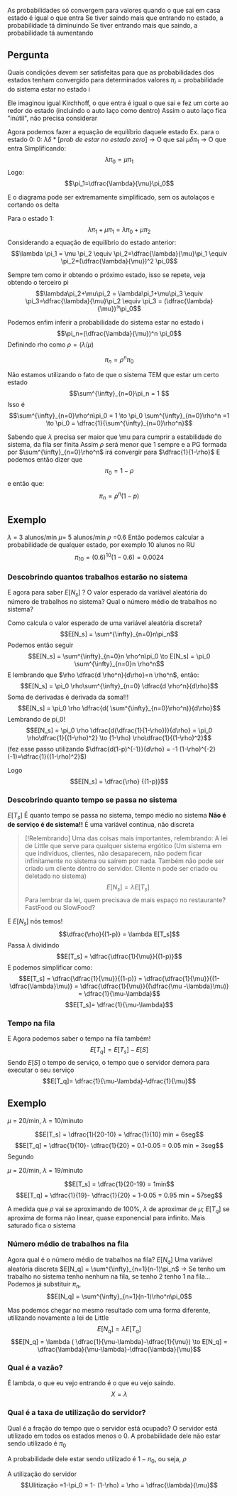 As probabilidades só convergem para valores quando o que sai em casa estado é igual o que entra
Se tiver saindo mais que entrando no estado, a probabilidade tá diminuindo
Se tiver entrando mais que saindo, a probabilidade tá aumentando

## Pergunta
Quais condições devem ser satisfeitas para que as probabilidades dos estados tenham convergido para determinados valores
$\pi_i$ = probabilidade do sistema estar no estado i

Ele imaginou igual Kirchhoff, o que entra é igual o que sai e fez um corte ao redor do estado (incluindo o auto laço como dentro)
	Assim o auto laço fica "inútil", não precisa considerar

Agora podemos fazer a equação de equilíbrio daquele estado
Ex. para o estado 0:
0: $\lambda \delta * [prob\ de\ estar\ no\ estado\ zero]$ -> O que sai
$\mu \delta \pi_1$ -> O que entra
Simplificando:$$\lambda\pi_0=\mu\pi_1 $$
Logo:$$\pi_1=\dfrac{\lambda}{\mu}\pi_0$$

E o diagrama pode ser extremamente simplificado, sem os autolaços e cortando os delta

Para o estado 1:
$$\lambda \pi_1 +\mu\pi_1 = \lambda \pi_0 + \mu \pi_2$$
Considerando a equação de equilíbrio do estado anterior:$$\lambda \pi_1 = \mu \pi_2 \equiv \pi_2=\dfrac{\lambda}{\mu}\pi_1 \equiv \pi_2=(\dfrac{\lambda}{\mu})^2 \pi_0$$

Sempre tem como ir obtendo o próximo estado, isso se repete, veja obtendo o terceiro pi
$$\lambda\pi_2+\mu\pi_2 = \lambda\pi_1+\mu\pi_3 \equiv \pi_3=\dfrac{\lambda}{\mu}\pi_2 \equiv \pi_3 = (\dfrac{\lambda}{\mu})³\pi_0$$

Podemos enfim inferir a probabilidade do sistema estar no estado i
$$\pi_n=(\dfrac{\lambda}{\mu})^n \pi_0$$
Definindo rho como $\rho =(\lambda /\mu)$ 

$$\pi_n = \rho^n \pi_0$$

Não estamos utilizando o fato de que o sistema TEM que estar um certo estado$$\sum^{\infty}_{n=0}\pi_n = 1 $$
Isso é $$\sum^{\infty}_{n=0}\rho^n\pi_0 = 1 \to \pi_0 \sum^{\infty}_{n=0}\rho^n =1 \to \pi_0 = \dfrac{1}{\sum^{\infty}_{n=0}\rho^n}$$

Sabendo que $\lambda$ precisa ser maior que \mu para cumprir a estabilidade do sistema, da fila ser finita
Assim $\rho$ será menor que 1 sempre e a PG formada por $\sum^{\infty}_{n=0}\rho^n$ irá convergir para $\dfrac{1}{1-\rho}$
E podemos então dizer que $$\pi_0 = 1-\rho$$ e então que:$$ \pi_n = \rho^n (1-p)$$

## Exemplo
$\lambda$ = 3 alunos/min $\mu$= 5 alunos/min 
$\rho$ =0.6
Então podemos calcular a probabilidade de qualquer estado, por exemplo 10 alunos no RU
$$\pi_{10} = (0.6)^{10} (1-0.6) = 0.0024$$

### Descobrindo quantos trabalhos estarão no sistema
E agora para saber $E[N_s]$ ? O valor esperado da variável aleatória do número de trabalhos no sistema? Qual o número médio de trabalhos no sistema?

Como calcula o valor esperado de uma variável aleatória discreta? $$E[N_s] = \sum^{\infty}_{n=0}n\pi_n$$
Podemos então seguir$$E[N_s] = \sum^{\infty}_{n=0}n \rho^n\pi_0 \to E[N_s] = \pi_0 \sum^{\infty}_{n=0}n \rho^n$$
E lembrando que $\rho \dfrac{d \rho^n}{d\rho}=n \rho^n$, então:$$E[N_s] = \pi_0 \rho\sum^{\infty}_{n=0} \dfrac{d \rho^n}{d\rho}$$
Soma de derivadas é derivada da soma!!! $$E[N_s] = \pi_0 \rho \dfrac{d( \sum^{\infty}_{n=0}\rho^n)}{d\rho}$$
Lembrando de pi_0! $$E[N_s] = \pi_0 \rho \dfrac{d(\dfrac{1}{1-\rho})}{d\rho} = \pi_0 \rho\dfrac{1}{(1-\rho)^2} \to (1-\rho) \rho\dfrac{1}{(1-\rho)^2}$$(fez esse passo utilizando $\dfrac{d(1-p)^{-1}}{d\rho} = -1 (1-\rho)^{-2}(-1)=\dfrac{1}{(1-\rho)^2}$) 

Logo $$E[N_s] = \dfrac{\rho} {(1-p)}$$
### Descobrindo quanto tempo se passa no sistema
$E[T_s]$ É quanto tempo se passa no sistema, tempo médio no sistema
**Não é de serviço é de sistema!!**
É uma variável contínua, não discreta


> [!Relembrando]
> Uma das coisas mais importantes, relembrando: A lei de Little que serve para qualquer sistema ergótico (Um sistema em que indivíduos, clientes, não desaparecem, não podem ficar infinitamente no sistema ou saírem por nada. Também não pode ser criado um cliente dentro do servidor. Cliente n pode ser criado ou deletado no sistema)  $$E[N_s] = \lambda E[T_s]$$
> Para lembrar da lei, quem precisava de mais espaço no restaurante? FastFood ou SlowFood?


E $E[N_s]$ nós temos!
$$\dfrac{\rho}{(1-p)} = \lambda E[T_s]$$
Passa $\lambda$ dividindo
$$E[T_s] = \dfrac{\dfrac{1}{\mu}}{(1-p)}$$
E podemos simplificar como:
$$E[T_s] = \dfrac{\dfrac{1}{\mu}}{(1-p)} = \dfrac{\dfrac{1}{\mu}}{(1-\dfrac{\lambda}\mu)} = \dfrac{\dfrac{1}{\mu}}{(\dfrac{\mu -\lambda}\mu)} = \dfrac{1}{\mu-\lambda}$$
$$E[T_s]= \dfrac{1}{\mu-\lambda}$$
### Tempo na fila
E Agora podemos saber o tempo na fila também!
$$E[T_q]= E[T_s]-E[S]$$
Sendo $E[S]$ o tempo de serviço, o tempo que o servidor demora para executar o seu serviço
$$E[T_q]= \dfrac{1}{\mu-\lambda}-\dfrac{1}{\mu}$$
## Exemplo
$\mu$ = 20/min, $\lambda$ = 10/minuto

$$E[T_s] = \dfrac{1}{20-10} = \dfrac{1}{10} min = 6seg$$
$$E[T_q] = \dfrac{1}{10}- \dfrac{1}{20} = 0.1-0.05 = 0.05 min = 3seg$$
Segundo

$\mu$ = 20/min, $\lambda$ = 19/minuto

$$E[T_s] = \dfrac{1}{20-19} = 1min$$
$$E[T_q] = \dfrac{1}{19}- \dfrac{1}{20} = 1-0.05 = 0.95 min = 57seg$$


A medida que $\rho$ vai se aproximando de 100%, $\lambda$ de aproximar de $\mu$; $E[T_q]$ se aproxima de forma não linear, quase exponencial para infinito.
	Mais saturado fica o sistema

### Número médio de trabalhos na fila
Agora qual é o número médio de trabalhos na fila? $E[N_q]$ 
	Uma variável aleatória discreta $E[N_q] = \sum^{\infty}_{n=1}(n-1)\pi_n$ -> Se tenho um trabalho no sistema tenho nenhum na fila, se tenho 2 tenho 1 na fila... 
Podemos já substituir $\pi_n$, $$E[N_q] = \sum^{\infty}_{n=1}(n-1)\rho^n\pi_0$$

Mas podemos chegar no mesmo resultado com uma forma diferente, utilizando novamente a lei de Little$$E[N_q] = \lambda E[T_q]$$$$E[N_q] = \lambda ( \dfrac{1}{\mu-\lambda}-\dfrac{1}{\mu})
\to E[N_q] =  \dfrac{\lambda}{\mu-\lambda}-\dfrac{\lambda}{\mu}$$
### Qual é a vazão?
É lambda, o que eu vejo entrando é o que eu vejo saindo. $$X = \lambda$$
### Qual é a taxa de utilização do servidor?
Qual é a fração do tempo que o servidor está ocupado? 
O servidor está utilizado em todos os estados menos o 0. A probabilidade dele não estar sendo utilizado é $\pi_0$ 

A probabilidade dele estar sendo utilizado é $1-\pi_0$, ou seja, $\rho$

A utilização do servidor$$Ulitização =1-\pi_0 = 1- (1-\rho) =  \rho = \dfrac{\lambda}{\mu}$$
